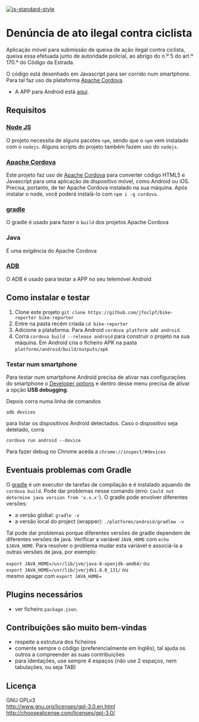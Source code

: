 [![js-standard-style][js-standard-style_img]][js-standard-style_url]

[js-standard-style_img]: https://img.shields.io/badge/code%20style-standard-brightgreen.svg
[js-standard-style_url]: https://standardjs.com/

# Denúncia de ato ilegal contra ciclista

Aplicação móvel para submissão de queixa de ação ilegal contra ciclista, queixa essa efetuada junto de autoridade policial, ao abrigo do n.º 5 do art.º 170.º do Código da Estrada.

O código está desenhado em Javascript para ser corrido num smartphone. Para tal faz uso da plataforma <a href="https://cordova.apache.org/">Apache Cordova</a>.

* A APP para Android está <a href="https://play.google.com/store/apps/details?id=com.form.parking.violation">aqui</a>.

## Requisitos

### [Node JS](https://nodejs.org/en/download/)

O projeto necessita de alguns pacotes `npm`, sendo que o `npm` vem instalado com o `nodejs`.
Alguns scripts do projeto também fazem uso do `nodejs`.

### [Apache Cordova](https://cordova.apache.org/)

Este projeto faz uso de <a href="https://cordova.apache.org/">Apache Cordova</a> para converter código HTML5 e Javascript para uma aplicação de dispositivo móvel, como Android ou iOS. Precisa, portanto, de ter Apache Cordova instalado na sua máquina. Após instalar o node, você poderá instalá-lo com `npm i -g cordova`.

### [gradle](https://docs.gradle.org/current/userguide/what_is_gradle.html)

O gradle é usado para fazer o `build` dos projetos Apache Cordova

### Java

É uma exigência do Apache Cordova

### [ADB](https://www.xda-developers.com/install-adb-windows-macos-linux/)

O ADB é usado para testar a APP no seu telemóvel Android

## Como instalar e testar

 1. Clone este projeto `git clone https://github.com/jfoclpf/bike-reporter bike-reporter`
 2. Entre na pasta recém criada `cd bike-reporter`
 3. Adicione a plataforma. Para Android `cordova platform add android`.
 3. Corra `cordova build --release android` para construir o projeto na sua máquina. Em Android cria o ficheiro APK na pasta `platforms/android/build/outputs/apk`

### Testar num smartphone

Para testar num smartphone Android precisa de ativar nas configurações do smartphone o [Developer options](https://developer.android.com/studio/command-line/adb#Enabling) e dentro desse menu precisa de ativar a opção <b>USB debugging</b>.

Depois corra numa linha de comandos

`adb devices`

para listar os dispositivos Android detectados. Caso o dispositivo seja detetado, corra

`cordova run android --device`

Para fazer debug no Chrome aceda a `chrome://inspect/#devices`

## Eventuais problemas com Gradle

O [gradle](https://docs.gradle.org/current/userguide/what_is_gradle.html) é um executor de tarefas de compilação e é instalado aquando de `cordova build`. Pode dar problemas nesse comando (erro: `Could not determine java version from 'x.x.x'`). O gradle pode envolver diferentes versões:

- a versão global: `gradle -v`
- a versão local do project (wrapper): `./platforms/android/gradlew -v`

Tal pode dar problemas porque diferentes versões de gradle dependem de diferentes versões de java. Verificar a variável `JAVA_HOME` com `echo $JAVA_HOME`. Para resolver o problema mudar esta variável e associá-la a outras versões de java, por exemplo:

`export JAVA_HOME=/usr/lib/jvm/java-8-openjdk-amd64/` ou<br>
`export JAVA_HOME=/usr/lib/jvm/jdk1.8.0_131/` ou<br>
mesmo apagar com `export JAVA_HOME=`

## Plugins necessários

* ver ficheiro `package.json`.

## Contribuições são muito bem-vindas

 * respeite a estrutura dos ficheiros
 * comente sempre o código (preferencialmente em Inglês), tal ajuda os outros a compreender as suas contribuições
 * para identações, use sempre 4 espaços (não use 2 espaços, nem tabulações, ou seja TAB)

## Licença

GNU GPLv3<br>
http://www.gnu.org/licenses/gpl-3.0.en.html <br>
http://choosealicense.com/licenses/gpl-3.0/
